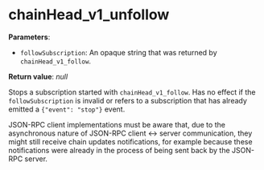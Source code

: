 # chainHead_v1_unfollow

**Parameters**:

- `followSubscription`: An opaque string that was returned by `chainHead_v1_follow`.

**Return value**: *null*

Stops a subscription started with `chainHead_v1_follow`. Has no effect if the `followSubscription` is invalid or refers to a subscription that has already emitted a `{"event": "stop"}` event.

JSON-RPC client implementations must be aware that, due to the asynchronous nature of JSON-RPC client <-> server communication, they might still receive chain updates notifications, for example because these notifications were already in the process of being sent back by the JSON-RPC server.
